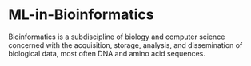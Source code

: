 # ML-in-Bioinformatics
Bioinformatics is a subdiscipline of biology and computer science concerned with the acquisition, storage, analysis, and dissemination of biological data, most often DNA and amino acid sequences.
